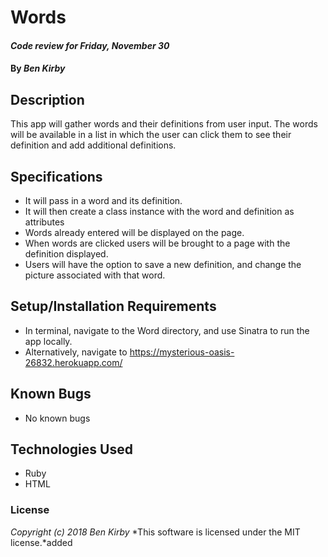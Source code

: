 # Words

#### _Code review for Friday, November 30_

#### By _Ben Kirby_

## Description
This app will gather words and their definitions from user input. The words will be available in a list in which the user can click them to see their definition and add additional definitions.


## Specifications
* It will pass in a word and its definition.
* It will then create a class instance with the word and definition as attributes
* Words already entered will be displayed on the page.
* When words are clicked users will be brought to a page with the definition displayed.
* Users will have the option to save a new definition, and change the picture associated with that word.

## Setup/Installation Requirements

* In terminal, navigate to the Word directory, and use Sinatra to run the app locally.
* Alternatively, navigate to https://mysterious-oasis-26832.herokuapp.com/

## Known Bugs

* No known bugs

## Technologies Used

* Ruby
* HTML

### License

*Copyright (c) 2018 Ben Kirby*
*This software is licensed under the MIT license.*added
